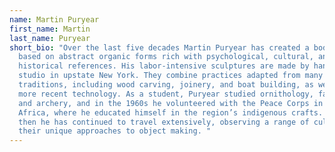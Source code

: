 ```yaml
---
name: Martin Puryear
first_name: Martin
last_name: Puryear
short_bio: "Over the last five decades Martin Puryear has created a body of work
  based on abstract organic forms rich with psychological, cultural, and
  historical references. His labor-intensive sculptures are made by hand at his
  studio in upstate New York. They combine practices adapted from many different
  traditions, including wood carving, joinery, and boat building, as well as
  more recent technology. As a student, Puryear studied ornithology, falconry,
  and archery, and in the 1960s he volunteered with the Peace Corps in west
  Africa, where he educated himself in the region’s indigenous crafts. Since
  then he has continued to travel extensively, observing a range of cultures and
  their unique approaches to object making. "
---
```

